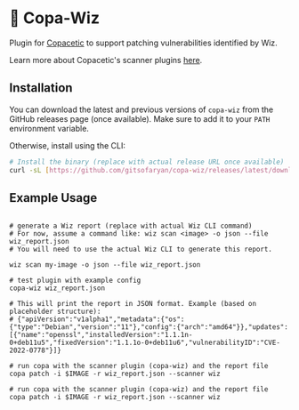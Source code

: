 # 🔌 Copa-Wiz

Plugin for [Copacetic](https://github.com/project-copacetic/copacetic) to support patching vulnerabilities identified by Wiz.

Learn more about Copacetic's scanner plugins [here](https://project-copacetic.github.io/copacetic/website/scanner-plugins).

## Installation

You can download the latest and previous versions of `copa-wiz` from the GitHub releases page (once available). Make sure to add it to your `PATH` environment variable.

Otherwise, install using the CLI:

```bash
# Install the binary (replace with actual release URL once available)
curl -sL [https://github.com/gitsofaryan/copa-wiz/releases/latest/download/copa-wiz](https://github.com/gitsofaryan/copa-wiz/releases/latest/download/copa-wiz) -o copa-wiz
```

## Example Usage
```

# generate a Wiz report (replace with actual Wiz CLI command)
# For now, assume a command like: wiz scan <image> -o json --file wiz_report.json
# You will need to use the actual Wiz CLI to generate this report.

wiz scan my-image -o json --file wiz_report.json

# test plugin with example config
copa-wiz wiz_report.json

# This will print the report in JSON format. Example (based on placeholder structure):
# {"apiVersion":"v1alpha1","metadata":{"os":{"type":"Debian","version":"11"},"config":{"arch":"amd64"}},"updates":[{"name":"openssl","installedVersion":"1.1.1n-0+deb11u5","fixedVersion":"1.1.1o-0+deb11u6","vulnerabilityID":"CVE-2022-0778"}]}

# run copa with the scanner plugin (copa-wiz) and the report file
copa patch -i $IMAGE -r wiz_report.json --scanner wiz

# run copa with the scanner plugin (copa-wiz) and the report file
copa patch -i $IMAGE -r wiz_report.json --scanner wiz
```
